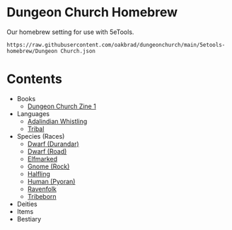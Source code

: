 # Dungeon Church Homebrew
Our homebrew setting for use with 5eTools.

```https://raw.githubusercontent.com/oakbrad/dungeonchurch/main/5etools-homebrew/Dungeon Church.json```
# Contents
* Books
    * [Dungeon Church Zine 1](https://www.dungeon.church/zine-no1/)
* Languages
    * [Adalindian Whistling](https://lore.dungeon.church/doc/hand-of-adalind-kFepjGY6vb)
    * [Tribal](https://lore.dungeon.church/doc/tribeborn-KVgPsdxk3f)
* Species (Races)
    * [Dwarf (Durandar)](https://lore.dungeon.church/doc/dwarf-durandian-UOdggQRi6Y)
    * [Dwarf (Road)](https://lore.dungeon.church/doc/dwarf-road-JqwmFsdhFj)
    * [Elfmarked](https://lore.dungeon.church/doc/elfmarked-ohkfCOb0aT)
    * [Gnome (Rock)](https://lore.dungeon.church/doc/gnome-rock-ARFvDASnZz)
    * [Halfling](https://lore.dungeon.church/doc/halfling-fFZiVbQDbC)
    * [Human (Pyoran)](https://lore.dungeon.church/doc/human-LMuc7qNrv4)
    * [Ravenfolk](https://lore.dungeon.church/doc/ravenfolk-2FqUStq1FR)
    * [Tribeborn](https://lore.dungeon.church/doc/tribeborn-KVgPsdxk3f)
* Deities
* Items
* Bestiary